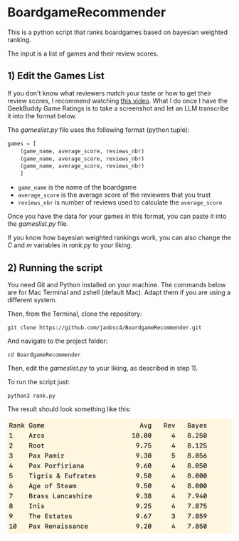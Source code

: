 # BoardgameRecommender

This is a python script that ranks boardgames based on bayesian weighted ranking. 

The input is a list of games and their review scores.

## 1) Edit the Games List

 If you don't know what reviewers match your taste or how to get their review scores, I recommend watching [this video](https://www.youtube.com/watch?v=QFwa6limKSc). What I do once I have the GeekBuddy Game Ratings is to take a screenshot and let an LLM transcribe it into the format below.

The *gameslist.py* file uses the following format (python tuple):

```python
games = [
    (game_name, average_score, reviews_nbr)
    (game_name, average_score, reviews_nbr)
    (game_name, average_score, reviews_nbr)
    ]
```


- `game_name` is the name of the boardgame
- `average_score` is the average score of the reviewers that you trust
- `reviews_nbr` is number of reviews used to calculate the `average_score`

Once you have the data for your games in this format, you can paste it into the *gameslist.py* file.

If you know how bayesian weighted rankings work, you can also change the *C* and *m* variables in *rank.py* to your liking.


## 2) Running the script

You need Git and Python installed on your machine. The commands below are for Mac Terminal and zshell (default Mac). Adapt them if you are using a different system.

Then, from the Terminal, clone the repository:

```
git clone https://github.com/janbsc4/BoardgameRecommender.git
```
And navigate to the project folder:
```
cd BoardgameRecommender
```

Then, edit the *gameslist.py* to your liking, as described in step 1). 

To run the script just:

```
python3 rank.py
```

The result should look something like this:

![screenshot](/Screenshot.png)
